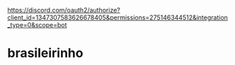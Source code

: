 https://discord.com/oauth2/authorize?client_id=1347307583626678405&permissions=275146344512&integration_type=0&scope=bot
# brasileirinho
